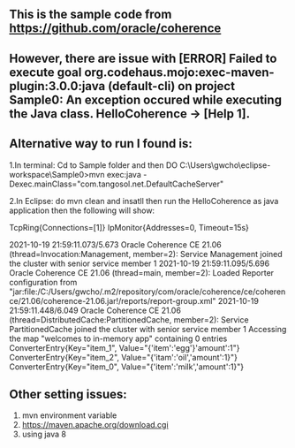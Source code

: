 ## This is the sample code from https://github.com/oracle/coherence

## However, there are issue with [ERROR] Failed to execute goal org.codehaus.mojo:exec-maven-plugin:3.0.0:java (default-cli) on project Sample0: An exception occured while executing the Java class. HelloCoherence -> [Help 1].

## Alternative way to run I found is:

1.In terminal: Cd to Sample folder and then DO C:\Users\gwcho\eclipse-workspace\Sample0>mvn exec:java -Dexec.mainClass="com.tangosol.net.DefaultCacheServer"

2.In Eclipse: do mvn clean and insatll then run the HelloCoherence as java application then the following will show:

TcpRing{Connections=[1]}
IpMonitor{Addresses=0, Timeout=15s}

2021-10-19 21:59:11.073/5.673 Oracle Coherence CE 21.06 <Info> (thread=Invocation:Management, member=2): Service Management joined the cluster with senior service member 1
2021-10-19 21:59:11.095/5.696 Oracle Coherence CE 21.06 <Info> (thread=main, member=2): Loaded Reporter configuration from "jar:file:/C:/Users/gwcho/.m2/repository/com/oracle/coherence/ce/coherence/21.06/coherence-21.06.jar!/reports/report-group.xml"
2021-10-19 21:59:11.448/6.049 Oracle Coherence CE 21.06 <Info> (thread=DistributedCache:PartitionedCache, member=2): Service PartitionedCache joined the cluster with senior service member 1
Accessing the map "welcomes to in-memory app" containing 0 entries
ConverterEntry{Key="item_1", Value="{'item':'egg'}'amount':1"}
ConverterEntry{Key="item_2", Value="{'itam':'oil','amount':1}"}
ConverterEntry{Key="item_0", Value="{'item':'milk','amount':1}"}
  
## Other setting issues:
  
1. mvn environment variable
2. https://maven.apache.org/download.cgi
3. using java 8  
